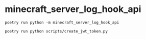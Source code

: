 # minecraft_server_log_hook_api

```shell
poetry run python -m minecraft_server_log_hook_api

poetry run python scripts/create_jwt_token.py
```
